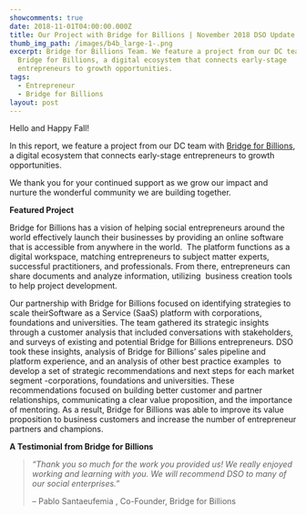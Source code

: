 ```yaml
---
showcomments: true
date: 2018-11-01T04:00:00.000Z
title: Our Project with Bridge for Billions | November 2018 DSO Update
thumb_img_path: /images/b4b_large-1-.png
excerpt: Bridge for Billions Team. We feature a project from our DC team with
  Bridge for Billions, a digital ecosystem that connects early-stage
  entrepreneurs to growth opportunities.
tags:
  - Entrepreneur
  - Bridge for Billions
layout: post
---
```

Hello and Happy Fall!

In this report, we feature a project from our DC team with [Bridge for Billions](https://www.bridgeforbillions.org/), a digital ecosystem that connects early-stage entrepreneurs to growth opportunities.

We thank you for your continued support as we grow our impact and nurture the wonderful community we are building together.

**Featured Project**

Bridge for Billions has a vision of helping social entrepreneurs around the world effectively launch their businesses by providing an online software that is accessible from anywhere in the world.  The platform functions as a digital workspace, matching entrepreneurs to subject matter experts, successful practitioners, and professionals. From there, entrepreneurs can share documents and analyze information, utilizing  business creation tools to help project development.

Our partnership with Bridge for Billions focused on identifying strategies to scale theirSoftware as a Service (SaaS) platform with corporations, foundations and universities. The team gathered its strategic insights through a customer analysis that included conversations with stakeholders, and surveys of existing and potential Bridge for Billions entrepreneurs. DSO took these insights, analysis of Bridge for Billions’ sales pipeline and platform experience, and an analysis of other best practice examples  to develop a set of strategic recommendations and next steps for each market segment -corporations, foundations and universities. These recommendations focused on building better customer and partner relationships, communicating a clear value proposition, and the importance of mentoring. As a result, Bridge for Billions was able to improve its value proposition to business customers and increase the number of entrepreneur partners and champions.

**A Testimonial from Bridge for Billions**

> *“Thank you so much for the work you provided us! We really enjoyed working and learning with you. We will recommend DSO to many of our social enterprises.”*
>
> – Pablo Santaeufemia , Co-Founder, Bridge for Billions